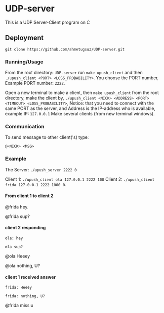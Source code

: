 # UDP-server
This is a UDP Server-Client program on C

## Deployment 
`git clone https://github.com/ahmetugsuz/UDP-server.git`

### Running/Usage

From the root directory: `UDP-server` run `make upush_client` and then `./upush_client <PORT> <LOSS_PROBABILITY>`. You choose the PORT number, Example PORT number: `2222`.

Open a new terminal to make a client, then `make upush_client` from the root directory, make the client by, 
`./upush_client <NICK> <ADDRESS> <PORT> <TIMEOUT> <LOSS_PROBABILITY>`, 
Notice: that you need to connect with the same PORT as the server, and Address is the IP-address who is available, example IP: `127.0.0.1`
Make several clients (from new terminal windows).

### Communication
To send message to other client('s) type:

`@<NICK> <MSG>`

### Example 
The Server: `./upush_server 2222 0`

Client 1: `./upush_client ola 127.0.0.1 2222 100`
Client 2: `./upush_client frida 127.0.0.1 2222 1000 0`.

#### From client 1 to client 2
@frida hey.

@frida sup?

#### client 2 responding
`ola: hey`

`ola sup?`

@ola Heeey

@ola nothing, U?

#### client 1 received answer
`frida: Heeey`

`frida: nothing, U?`

@frida miss u 



